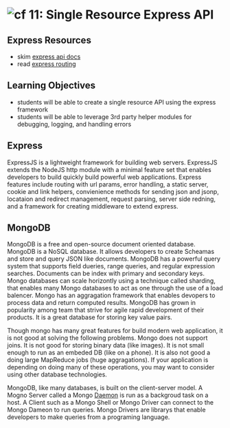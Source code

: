 ![cf](http://i.imgur.com/7v5ASc8.png) 11: Single Resource Express API
===

## Express Resources
* skim [express api docs](http://expressjs.com/en/4x/api.html)
* read [express routing](http://expressjs.com/en/guide/routing.html)

## Learning Objectives
* students will be able to create a single resource API using the express framework
* students will be able to leverage 3rd party helper modules for debugging, logging, and handling errors

## Express
ExpressJS is a lightweight framework for building web servers. ExpressJS extends the NodeJS http module with a minimal feature set that enables developers to build quickly build powerful web applications. Express features include routing with url params, error handling, a static server, cookie and link helpers, convienience methods for sending json and jsonp, locataion and redirect management, request parsing, server side redning, and a framework for creating middleware to extend express. 

## MongoDB
MongoDB is a free and open-source document oriented database. MongoDB is a NoSQL database. It allows developers to create Scheamas and store and query JSON like documents. MongoDB has a powerful query system that supports field dueries, range queries, and regular expression searches. Documents can be index with primary and secondary keys. Mongo databases can scale horizontly using a technique called sharding, that enables many Mongo databases to act as one through the use of a load balencer. Mongo has an aggragation framework that enables devopers to process data and return computed results. MongoDB has grown in popularity among team that strive for agile rapid development of their products. It is a great database for storing key value pairs. 

Though mongo has many great features for build modern web application, it is not good at solving the following problems. Mongo does not support joins. It is not good for storing binary data (like images). It is not small enough to run as an embeded DB (like on a phone). It is also not good a doing large MapReduce jobs (huge aggragations). If your application is depending on doing many of these operations, you may want to consider using other database technologies. 

MongoDB, like many databases, is built on the client-server model. A Mogno Server called a Mongo [Daemon](https://en.wikipedia.org/wiki/Daemon_(computing)) is run as a backgroud task on a host. A Client such as a Mongo Shell or Mongo Driver can connect to the Mongo Dameon to run queries. Mongo Drivers are librarys that enable developers to make queries from a programing language. 
